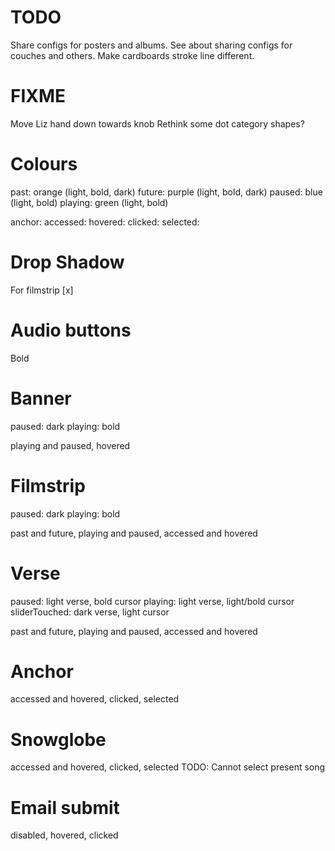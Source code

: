 # TODO
Share configs for posters and albums.
See about sharing configs for couches and others.
Make cardboards stroke line different.

# FIXME
Move Liz hand down towards knob
Rethink some dot category shapes?

# Colours
past: orange (light, bold, dark)
future: purple (light, bold, dark)
paused: blue (light, bold)
playing: green (light, bold)

anchor: 
accessed:
hovered:
clicked:
selected:

# Drop Shadow
For filmstrip [x]

# Audio buttons
Bold

# Banner
paused: dark
playing: bold

playing and paused, hovered

# Filmstrip
paused: dark
playing: bold

past and future, playing and paused, accessed and hovered

# Verse
paused: light verse, bold cursor
playing: light verse, light/bold cursor
sliderTouched: dark verse, light cursor

past and future, playing and paused, accessed and hovered

# Anchor
accessed and hovered, clicked, selected

# Snowglobe
accessed and hovered, clicked, selected
TODO: Cannot select present song

# Email submit
disabled, hovered, clicked